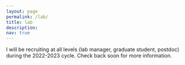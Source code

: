 ```yaml
---
layout: page
permalink: /lab/
title: lab
description: 
nav: true
---
```


I will be recruiting at all levels (lab manager, graduate student, postdoc) during the 2022-2023 cycle. Check back soon for more information. 